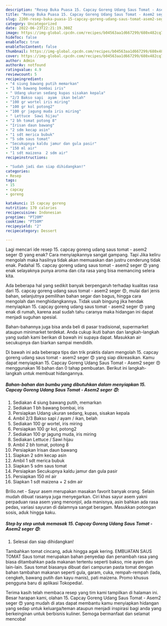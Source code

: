 ```yaml
---
description: "Resep Buka Puasa 15. Capcay Goreng Udang Saus Tomat - Asem2 seger 😍 Anti Gagal"
title: "Resep Buka Puasa 15. Capcay Goreng Udang Saus Tomat - Asem2 seger 😍 Anti Gagal"
slug: 2200-resep-buka-puasa-15-capcay-goreng-udang-saus-tomat-asem2-seger-anti-gagal
category: Uncategorized
date: 2022-06-23T22:21:19.308Z
image: https://img-global.cpcdn.com/recipes/b04563aa1d667299/680x482cq70/15-capcay-goreng-udang-saus-tomat-asem2-seger-foto-resep-utama.jpg
hideToc: false
enableToc: true
enableTocContent: false
thumbnail: https://img-global.cpcdn.com/recipes/b04563aa1d667299/680x482cq70/15-capcay-goreng-udang-saus-tomat-asem2-seger-foto-resep-utama.jpg
cover: https://img-global.cpcdn.com/recipes/b04563aa1d667299/680x482cq70/15-capcay-goreng-udang-saus-tomat-asem2-seger-foto-resep-utama.jpg
author: Admin
authorAv: notfound
ratingvalue: 4.9
reviewcount: 5
recipeingredient:
- "4 siung bawang putih memarkan"
- "1 bh bawang bombai iris"
- " Udang ukuran sedang kupas sisakan kepala"
- "2/3 Bakso sapi  ayam  ikan belah"
- "100 gr wortel iris miring"
- "100 gr kol potong2"
- "100 gr jagung muda iris miring"
- " Lettuce  Sawi hijau"
- "2 bh tomat potong 8"
- "Irisan daun bawang"
- "2 sdm kecap asin"
- "1 sdt merica bubuk"
- "5 sdm saus tomat"
- "Secukupnya kaldu jamur dan gula pasir"
- "150 ml air"
- "1 sdt maizena  2 sdm air"
recipeinstructions:

- "Sudah jadi dan siap dihidangkan!"
categories:
- Resep
tags:
- 15
- capcay
- goreng

katakunci: 15 capcay goreng 
nutrition: 170 calories
recipecuisine: Indonesian
preptime: "PT20M"
cooktime: "PT50M"
recipeyield: "2"
recipecategory: Dessert

---
```



Lagi mencari ide resep 15. capcay goreng udang saus tomat - asem2 seger 😍 yang enak? Cara menyiapkannya sangat gampang. Tapi Jika keliru mengolah maka hasilnya tidak akan memuaskan dan justru cenderung tidak enak. Padahal 15. capcay goreng udang saus tomat - asem2 seger 😍 yang enak selayaknya punya aroma dan cita rasa yang bisa memancing selera kita.


Ada beberapa hal yang sedikit banyak berpengaruh terhadap kualitas rasa dari 15. capcay goreng udang saus tomat - asem2 seger 😍, mulai dari jenis bahan, selanjutnya pemilihan bahan segar dan bagus, hingga cara mengolah dan menghidangkannya. Tidak usah bingung jika hendak menyiapkan 15. capcay goreng udang saus tomat - asem2 seger 😍 yang enak di rumah, karena asal sudah tahu caranya maka hidangan ini dapat menjadi suguhan spesial.

Bahan-bahannya juga bisa anda beli di pasar tradisional, supermarket ataupun minimarket terdekat. Anda cukup ikuti bahan dan langkah-langkah yang sudah kami berikan di bawah ini supaya dapat. Masukkan air secukupnya dan biarkan sampai mendidih.


Di bawah ini ada beberapa tips dan trik praktis dalam mengolah 15. capcay goreng udang saus tomat - asem2 seger 😍 yang siap dikreasikan. Kamu dapat menyiapkan 15. Capcay Goreng Udang Saus Tomat - Asem2 seger 😍 menggunakan 16 bahan dan 0 tahap pembuatan. Berikut ini langkah-langkah untuk membuat hidangannya.

<!--inarticleads1-->

##### Bahan-bahan dan bumbu yang dibutuhkan dalam menyiapkan 15. Capcay Goreng Udang Saus Tomat - Asem2 seger 😍:

1. Sediakan 4 siung bawang putih, memarkan
1. Sediakan 1 bh bawang bombai, iris
1. Persiapkan  Udang ukuran sedang, kupas, sisakan kepala
1. Ambil 2/3 Bakso sapi / ayam / ikan, belah
1. Sediakan 100 gr wortel, iris miring
1. Persiapkan 100 gr kol, potong2
1. Sediakan 100 gr jagung muda, iris miring
1. Sediakan  Lettuce / Sawi hijau
1. Ambil 2 bh tomat, potong 8
1. Persiapkan Irisan daun bawang
1. Siapkan 2 sdm kecap asin
1. Ambil 1 sdt merica bubuk
1. Siapkan 5 sdm saus tomat
1. Persiapkan Secukupnya kaldu jamur dan gula pasir
1. Persiapkan 150 ml air
1. Siapkan 1 sdt maizena + 2 sdm air


Brilio.net - Sayur asem merupakan masakan favorit banyak orang. Selain mudah dibuat rasanya juga menyegarkan. Ciri khas sayur asem yakni perpaduan rasa asem yang menonjol, ada manisnya, asin bahkan ada rasa pedas, variasi sayuran di dalamnya sangat beragam. Masukkan potongan sosis, aduk hingga kaku. 

<!--inarticleads2-->

##### Step by step untuk memasak 15. Capcay Goreng Udang Saus Tomat - Asem2 seger 😍:


1. Selesai dan siap dihidangkan!

Tambahkan tomat cincang, aduk hingga agak kering. EMBUATAN SAUS TOMAT Saus tomat merupakan bahan penyedap dan penambah rasa yang biasa ditambahkan pada makanan tertentu seperti bakso, mie ayam dan lain-lain. Saus tomat biasanya dibuat dari campuran pasta tomat dengan bahan tambahan makanan seperti gula, garam, cuka, rempah-rempah (lada, cengkeh, bawang putih dan kayu manis), pati maizena. Promo khusus pengguna baru di aplikasi Tokopedia!. 

Terima kasih telah membaca resep yang tim kami tampilkan di halaman ini. Besar harapan kami, olahan 15. Capcay Goreng Udang Saus Tomat - Asem2 seger 😍 yang mudah di atas dapat membantu kamu menyiapkan hidangan yang sedap untuk keluarga/teman ataupun menjadi inspirasi bagi anda yang berkeinginan untuk berbisnis kuliner. Semoga bermanfaat dan selamat mencoba!
